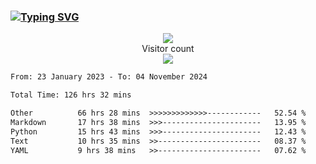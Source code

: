 ### <a href="https://git.io/typing-svg"><img src="https://readme-typing-svg.herokuapp.com?font=Fira+Code&pause=1000&width=435&lines=+Hi+%F0%9F%91%8B+There+is+Chenghow" alt="Typing SVG" /></a>
<p align="center"> 
  <img src="https://github-readme-stats.vercel.app/api?username=chenghow&show_icons=true"><br>
  Visitor count<br>
  <img src="https://profile-counter.glitch.me/chenghow/count.svg">
</p>

<!--START_SECTION:waka-->

```txt
From: 23 January 2023 - To: 04 November 2024

Total Time: 126 hrs 32 mins

Other          66 hrs 28 mins  >>>>>>>>>>>>>------------   52.54 %
Markdown       17 hrs 38 mins  >>>----------------------   13.95 %
Python         15 hrs 43 mins  >>>----------------------   12.43 %
Text           10 hrs 35 mins  >>-----------------------   08.37 %
YAML           9 hrs 38 mins   >>-----------------------   07.62 %
```

<!--END_SECTION:waka-->
